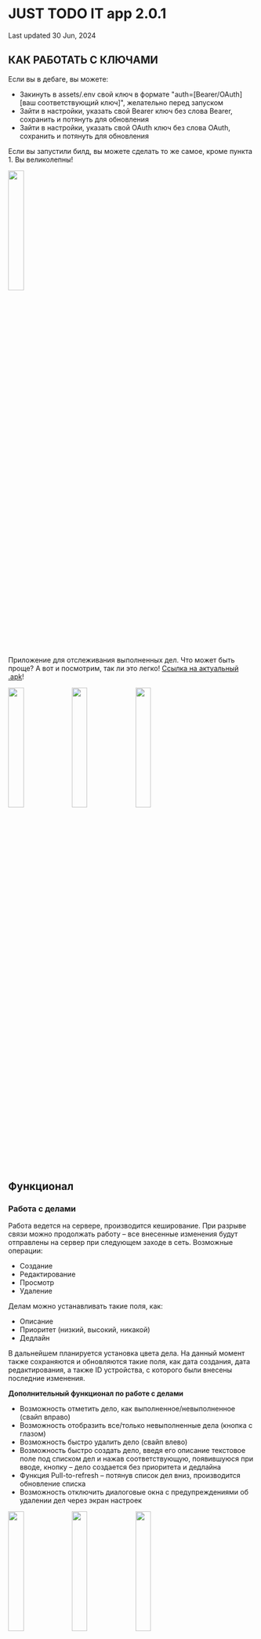 # JUST TODO IT app 2.0.1

Last updated 30 Jun, 2024

## КАК РАБОТАТЬ С КЛЮЧАМИ

Если вы в дебаге, вы можете:

- Закинуть в assets/.env свой ключ в формате "auth=[Bearer/OAuth] [ваш соответствующий ключ]", желательно перед запуском
- Зайти в настройки, указать свой Bearer ключ без слова Bearer, сохранить и потянуть для обновления
- Зайти в настройки, указать свой OAuth ключ без слова OAuth, сохранить и потянуть для обновления

Если вы запустили билд, вы можете сделать то же самое, кроме пункта 1. Вы великолепны!

<img src="https://github.com/troublecatcher/todo_list/assets/91335963/960073d1-e883-4f0c-8eb6-4efbf37e434e" width="25%" height="25%"/>

Приложение для отслеживания выполненных дел. Что может быть проще? А вот и посмотрим, так ли это легко!
[Ссылка на актуальный .apk](https://drive.google.com/file/d/1fC0Hqsgzs9IuS6SV6gF9EoB5e5v6cp_4/view?usp=sharing)!

<img src="https://github.com/troublecatcher/todo_list/assets/91335963/9ed73ee9-732f-435a-bc84-7b7a31605b94" width="25%" height="25%"/>
<img src="https://github.com/troublecatcher/todo_list/assets/91335963/575023c4-1cb8-40f4-bdb9-c83bf08d998f" width="25%" height="25%"/>
<img src="https://github.com/troublecatcher/todo_list/assets/91335963/402a68fd-b2c6-47c8-ad89-c3d77515b2a0" width="25%" height="25%"/>

## Функционал

### Работа с делами

Работа ведется на сервере, производится кеширование. При разрыве связи можно продолжать работу – все внесенные изменения будут отправлены на сервер при следующем заходе в сеть. Возможные операции:

- Создание
- Редактирование
- Просмотр
- Удаление

Делам можно устанавливать такие поля, как:

- Описание
- Приоритет (низкий, высокий, никакой)
- Дедлайн

В дальнейшем планируется установка цвета дела. На данный момент также сохраняются и обновляются такие поля, как дата создания, дата редактирования, а также ID устройства, с которого были внесены последние изменения.

**Дополнительный функционал по работе с делами**

- Возможность отметить дело, как выполненное/невыполненное (свайп вправо)
- Возможность отобразить все/только невыполненные дела (кнопка с
  глазом)
- Возможность быстро удалить дело (свайп влево)
- Возможность быстро создать дело, введя его описание текстовое поле
  под списком дел и нажав соответствующую, появившуюся при вводе,
  кнопку – дело создается без приоритета и дедлайна
- Функция Pull-to-refresh – потянув список дел вниз, производится обновление списка
- Возможность отключить диалоговые окна с предупреждениями об удалении дел через экран настроек

<img src="https://github.com/troublecatcher/todo_list/assets/91335963/62657231-a0c4-4246-af58-556644fd4472" width="25%" height="25%"/>
<img src="https://github.com/troublecatcher/todo_list/assets/91335963/c347bd5c-c258-447e-b7e1-7d0b961c67da" width="25%" height="25%"/>
<img src="https://github.com/troublecatcher/todo_list/assets/91335963/e9fe4402-0742-472d-9b57-08524499066f" width="25%" height="25%"/>
   
### Темная тема
Предоставляется выбор темы приложения – светлая, темная или системная. Переключение возможно через экран настроек (кнопка с шестеренкой на главном экране).

<img src="https://github.com/troublecatcher/todo_list/assets/91335963/d0346e9c-1091-4e16-b0ee-487a4f0179cb" width="25%" height="25%"/>
<img src="https://github.com/troublecatcher/todo_list/assets/91335963/8e09dc87-b42b-4f53-a071-1843576ba66f" width="25%" height="25%"/>

### Смена языка

Приложение поддерживает локализацию на русский и английский. Переключить также возможно в настройках.

<img src="https://github.com/troublecatcher/todo_list/assets/91335963/3d9608f2-fc2a-44d7-adc7-86ee0557970d" width="25%" height="25%"/>
<img src="https://github.com/troublecatcher/todo_list/assets/91335963/8f653f84-0e74-4ba9-ac5f-78cd5a13314b" width="25%" height="25%"/>
